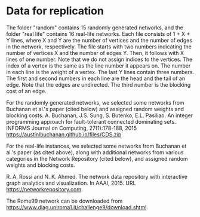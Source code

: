 # Data for replication

The folder "random" contains 15 randomly generated networks, and the folder "real life" contains 16 real-life networks. Each file consists of 1 + X + Y lines, where X and Y are the number of vertices and the number of edges in the network, respectively. The file starts with two numbers indicating the number of vertices X and the number of edges Y. Then, it follows with X lines of one number. Note that we do not assign indices to the vertices. The index of a vertex is the same as the line number it appears on. The number in each line is the weight of a vertex. The last Y lines contain three numbers. The first and second numbers in each line are the head and the tail of an edge. Note that the edges are undirected. The third number is the blocking cost of an edge.

For the randomly generated networks, we selected some networks from Buchanan et al.'s paper (cited below) and assigned random weights and blocking costs. 
A. Buchanan, J.S. Sung, S. Butenko, E.L. Pasiliao. An integer programming approach for fault-tolerant connected dominating sets. INFORMS Journal on Computing, 27(1):178-188, 2015
https://austinlbuchanan.github.io/files/CDS.zip

For the real-life instances, we selected some networks from Buchanan et al.'s paper (as cited above), along with additional networks from various categories in the Network Repository (cited below), and assigned random weights and blocking costs.

R. A. Rossi and N. K. Ahmed. The network data repository with interactive graph analytics and visualization. In AAAI, 2015. URL https://networkrepository.com.

The Rome99 network can be downloaded from https://www.diag.uniroma1.it/challenge9/download.shtml.
